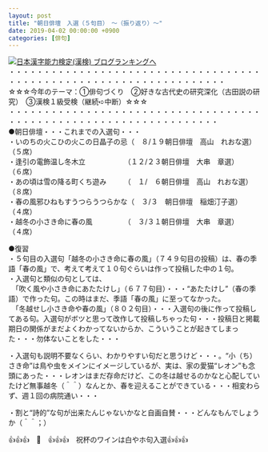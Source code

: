 ```yaml
---
layout: post
title: "朝日俳壇　入選（５句目）　～（振り返り）～"
date: 2019-04-02 00:00:00 +0900
categories: [俳句]
---
```


[![](/syuusyuu9701/assets/images/朝日俳壇-入選（５句目）-～（振り返り）～-br_c_3028_1.gif)](http://blog.with2.net/link.php?1659096:3028 "日本漢字能力検定(漢検) ブログランキングへ")[日本漢字能力検定(漢検) ブログランキングへ](http://blog.with2.net/link.php?1659096:3028)  
・・・・・・・・・・・・・・・・・・・・・・・・・・・・・・・・・・・・・・・・・・・・・・・・・・・・・・・・・・・・・・・・・・・  
☆☆☆今年のテーマ：①俳句づくり　②好きな古代史の研究深化（古田説の研究）　③漢検１級受検（継続➪中断）☆☆☆  
・・・・・・・・・・・・・・・・・・・・・・・・・・・・・・・・・・・・・・・・・・・・・・・・・・・・・・・・・・・・・・・・・・  
●朝日俳壇・・・これまでの入選句・・・  
・いのちの火こひの火この日晶子の忌（　８/１９朝日俳壇　高山　れおな選）　（５席）  
・逢引の電飾温し冬木立　　　　　　（１２/２３朝日俳壇　大串　章選）　　　（６席）  
・あの頃は雪の降る町くち遊み　　　（　１/　６朝日俳壇　高山　れおな選）　（８席）  
・春の風邪ひねもすうつらうつらかな（　３/３　朝日俳壇　稲畑汀子選）　　　（４席）  
・越冬の小さき命に春の風　　　　　（　３/３１朝日俳壇　大串　章選）　　　（４席）  
  
●復習  
・５句目の入選句「越冬の小さき命に春の風」（７４９句目の投稿）は、春の季語「春の風」で、考えて考えて１０句ぐらいは作って投稿した中の１句。  
・入選句と類似の句としては、  
　「吹く風や小さき命にあたたけし」（６７７句目）・・・“あたたけし”（春の季語）で作った句。この時はまだ、季語「春の風」に至ってなかった。  
　「冬越せし小さき命や春の風」（８０２句目）・・・入選句の後に作って投稿してある句。入選句がボツと思って改作して投稿しちゃった句・・・投稿日と掲載期日の関係がまだよくわかってないからか、こういうことが起きてしまった・・・勿体ないことをした・・・  
  
・入選句も説明不要なくらい、わかりやすい句だと思うけど・・・。“小（ち）さき命”は鳥や虫をメインにイメージしているが、実は、家の愛猫“レオン”も念頭にあった・・・レオンはまだ存命だけど、この冬は越せるのかなと心配していたけど無事越冬（＾＾）なんとか、春を迎えることができている・・・相変わらず、週１回の病院通い・・・  
  
・割と“詩的”な句が出来たんじゃないかなと自画自賛・・・どんなもんでしょうか（＾＾；）  
  
👍👍👍　🐖　👍👍👍　祝杯のワインは白やホ句入選👍👍👍  